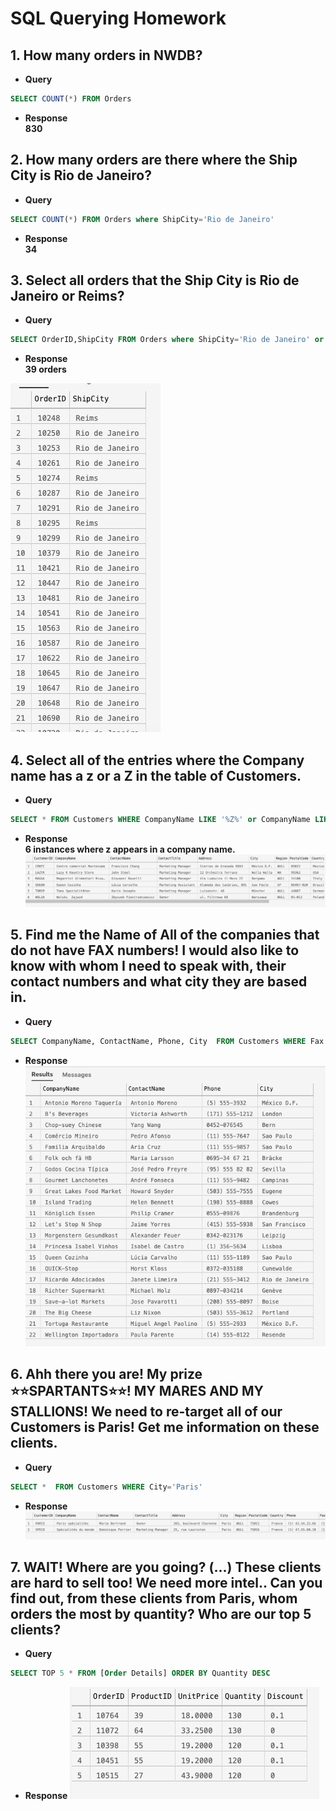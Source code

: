 # SQL Querying Homework
## 1.  How many orders in NWDB?
* **Query**
```sql
SELECT COUNT(*) FROM Orders
```
* **Response**   
**830**

## 2. How many orders are there where the Ship City is Rio de Janeiro?
* **Query**
```sql
SELECT COUNT(*) FROM Orders where ShipCity='Rio de Janeiro'
```
* **Response**   
**34**   

## 3. Select all orders that the Ship City is Rio de Janeiro or Reims?
* **Query**
```sql
SELECT OrderID,ShipCity FROM Orders where ShipCity='Rio de Janeiro' or ShipCity='Reims'
```
* **Response**   
**39 orders**

![q3](https://github.com/A-Ahmed100216/SQL_Homework/blob/main/Images/q3.png)

## 4. Select all of the entries where the Company name has a z or a Z in the table of Customers.
* **Query**
```sql
SELECT * FROM Customers WHERE CompanyName LIKE '%Z%' or CompanyName LIKE '%z%'
```
* **Response**    
**6 instances where z appears in a company name.**
![q4](https://github.com/A-Ahmed100216/SQL_Homework/blob/main/Images/q4.png)

## 5. Find me the Name of All of the companies that do not have FAX numbers! I would also like to know with whom I need to speak with, their contact numbers and what city they are based in.
* **Query**
```sql
SELECT CompanyName, ContactName, Phone, City  FROM Customers WHERE Fax IS NULL
```
* **Response**   
![q5](https://github.com/A-Ahmed100216/SQL_Homework/blob/main/Images/q5.png)

## 6. Ahh there you are! My prize ⭐⭐SPARTANTS⭐⭐! MY MARES AND MY STALLIONS! We need to re-target all of our Customers is Paris! Get me information on these clients.
* **Query**
```sql
SELECT *  FROM Customers WHERE City='Paris'
```
* **Response** 
![q6](https://github.com/A-Ahmed100216/SQL_Homework/blob/main/Images/q6.png)

## 7. WAIT! Where are you going? (...) These clients are hard to sell too! We need more intel.. Can you find out, from these clients from Paris, whom orders the most by quantity? Who are our top 5 clients?
* **Query**
```sql
SELECT TOP 5 * FROM [Order Details] ORDER BY Quantity DESC
```
* **Response**
![q7](https://github.com/A-Ahmed100216/SQL_Homework/blob/main/Images/q7.png)

